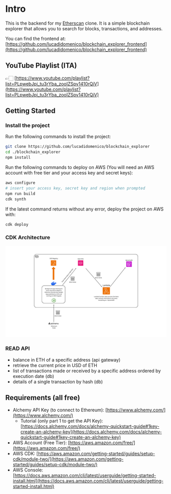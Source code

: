 # Intro

This is the backend for my [Etherscan](https://etherscan.io/) clone. It is a simple blockchain explorer that allows you to search for blocks, transactions, and addresses.

You can find the frontend at: [https://github.com/lucadidomenico/blockchain_explorer_frontend](https://github.com/lucadidomenico/blockchain_explorer_frontend)

## YouTube Playlist (ITA)

👉🏻 [https://www.youtube.com/playlist?list=PLpwebJpi_tu3rYba_zooIZSpv1410rQiV](https://www.youtube.com/playlist?list=PLpwebJpi_tu3rYba_zooIZSpv1410rQiV)

## Getting Started

### Install the project

Run the following commands to install the project:

```bash
git clone https://github.com/lucadidomenico/blockchain_explorer
cd ./blockchain_explorer
npm install
```

Run the following commands to deploy on AWS (You will need an AWS account with free tier and your access key and secret keys):

```bash
aws configure
# insert your access key, secret key and region when prompted
npm run build
cdk synth
```

If the latest command returns without any error, deploy the project on AWS with:

```bash
cdk deploy
```

### CDK Architecture

![Architecure](./architecture.png)

### READ API

- balance in ETH of a specific address (api gateway)
- retrieve the current price in USD of ETH
- list of transactions made or received by a specific address ordered by execution date (db)
- details of a single transaction by hash (db)

## Requirements (all free)

- Alchemy API Key (to connect to Ethereum): [https://www.alchemy.com/](https://www.alchemy.com/)
  - Tutorial (only part 1 to get the API Key): [https://docs.alchemy.com/docs/alchemy-quickstart-guide#1key-create-an-alchemy-key](https://docs.alchemy.com/docs/alchemy-quickstart-guide#1key-create-an-alchemy-key)
- AWS Account (Free Tier): [https://aws.amazon.com/free/](https://aws.amazon.com/free/)
- AWS CDK: [https://aws.amazon.com/getting-started/guides/setup-cdk/module-two/](https://aws.amazon.com/getting-started/guides/setup-cdk/module-two/)
- AWS Console: [https://docs.aws.amazon.com/cli/latest/userguide/getting-started-install.html](https://docs.aws.amazon.com/cli/latest/userguide/getting-started-install.html)
